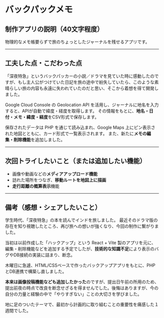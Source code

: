 # バックパックメモ

## 制作アプリの説明（40文字程度）

物理的なメモ帳要らずで旅のちょっとしたジャーナルを残せるアプリです。

---

## 工夫した点・こだわった点

「深夜特急」というバックパッカーの小説／ドラマを見ていた時に感動したのですが、もし主人公がつけていた日記を旅の途中で紛失していたら、このような素晴らしい旅の内容も永遠に失われていたのだと思い、そこから着想を得て開発しました。

Google Cloud Console の Geolocation API を活用し、ジャーナルに地名を入力すると、APIが自動で緯度・経度を取得します。
その情報をもとに、**地名・日付・メモ・緯度・経度**をCSV形式で保存します。

保存されたデータは PHP を通じて読み込まれ、Google Maps 上にピン表示された地図とともに、カード形式で一覧表示されます。
また、新たに**メモの編集・削除機能**を追加しました。

---

## 次回トライしたいこと（または追加したい機能）

* 画像や動画などの**メディアアップロード機能**
* 訪れた場所をつなぎ、**移動ルートを地図上に描画**
* **走行距離の概算表示**機能

---

## 備考（感想・シェアしたいこと）

学生時代、「深夜特急」の本を読んでインドを旅しました。
最近そのドラマ版の存在を知り視聴したところ、再び旅への想いが強くなり、今回の制作に繋がりました。

当初は以前作成した「ハックアップ」という React + Vite 製のアプリを元に、編集・削除機能などを追加する予定でしたが、**技術的な知識不足**により表示のバグやDB接続の実装に詰まり、断念。

木曜日に急遽、HTML/CSSベースで作ったバックアップアプリをもとに、PHPとDB連携で構築し直しました。

**本来は画像投稿機能なども追加したかった**のですが、提出日午前の所用のため、提出前夜の時点で改良を断念せざるを得ませんでした。後悔はありますが、今の自分の力量と経験の中で「やりすぎない」ことの大切さを学びました。

地に足のついたテーマで、最初から計画的に取り組むことの重要性を痛感した１週間でした。
